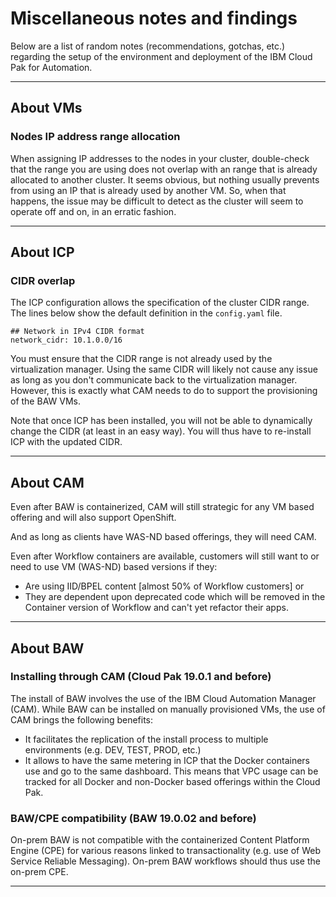 # Miscellaneous notes and findings
Below are a list of random notes (recommendations, gotchas, etc.) regarding the setup of the environment and deployment of the IBM Cloud Pak for Automation.

---

## About VMs

### Nodes IP address range allocation
When assigning IP addresses to the nodes in your cluster, double-check that the range you are using does not overlap with an range that is already allocated to another cluster. It seems obvious, but nothing usually prevents from using an IP that is already used by another VM. So, when that happens, the issue may be difficult to detect as the cluster will seem to operate off and on, in an erratic fashion.

---

## About ICP

### CIDR overlap
The ICP configuration allows the specification of the cluster CIDR range. The lines below show the default definition in the `config.yaml` file.
```
## Network in IPv4 CIDR format
network_cidr: 10.1.0.0/16
```
You must ensure that the CIDR range is not already used by the virtualization manager. Using the same CIDR will likely not cause any issue as long as you don't communicate back to the virtualization manager. However, this is exactly what CAM needs to do to support the provisioning of the BAW VMs.

Note that once ICP has been installed, you will not be able to dynamically change the CIDR (at least in an easy way). You will thus have to re-install ICP with the updated CIDR.

---

## About CAM

Even after BAW is containerized, CAM will still strategic for any VM based offering and will also support OpenShift.

And as long as clients have WAS-ND based offerings, they will need CAM.

Even after Workflow containers are available, customers will still want to or need to use VM (WAS-ND) based versions if they:

* Are using IID/BPEL content [almost 50% of Workflow customers] or 
* They are dependent upon deprecated code which will be removed in the Container version of Workflow and can't yet refactor their apps. 

---

## About BAW

### Installing through CAM (Cloud Pak 19.0.1 and before)

The install of BAW  involves the use of the IBM Cloud Automation Manager (CAM).
While BAW can be installed on manually provisioned VMs, the use of CAM brings the following benefits:

- It facilitates the replication of the install process to multiple environments (e.g. DEV, TEST, PROD, etc.)
- It allows to have the same metering in ICP that the Docker containers use and go to the same dashboard. This means that VPC usage can be tracked for all Docker and non-Docker based offerings within the Cloud Pak.

### BAW/CPE compatibility (BAW 19.0.02 and before)

On-prem BAW is not compatible with the containerized Content Platform Engine (CPE) for various reasons linked to transactionality (e.g. use of Web Service Reliable Messaging). On-prem BAW workflows should thus use the on-prem CPE.

---


